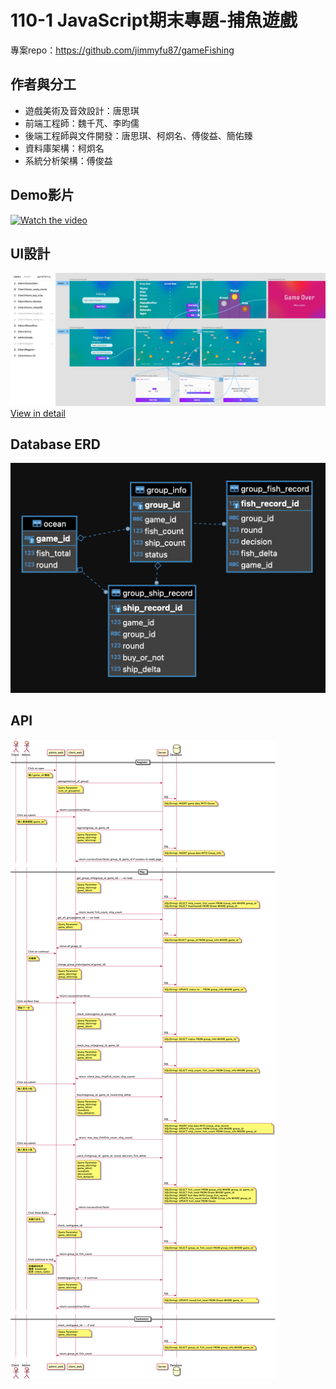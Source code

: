 # 110-1 JavaScript期末專題-捕魚遊戲

專案repo：https://github.com/jimmyfu87/gameFishing

## 作者與分工

+ 遊戲美術及音效設計：唐思琪
+ 前端工程師：魏千芃、李昀儒
+ 後端工程師與文件開發：唐思琪、柯炯名、傅俊益、簡佑臻
+ 資料庫架構：柯炯名
+ 系統分析架構：傅俊益

## Demo影片
[![Watch the video](https://user-images.githubusercontent.com/47220603/148874947-48918678-39c2-492e-ad6f-af42cc73fce5.png)](https://www.youtube.com/watch?v=9--9HktaRW0)

## UI設計

![figma](demo/UI_design.jpg?raw=true) <br>
[View in detail](https://www.figma.com/file/czCga8mpyHjVzSrr3uTFmP/gamefishing?node-id=306%3A8932)

## Database ERD

![db](demo/db_erd.jpg) <br>


## API 
![api](demo/api_struct.png) <br>
